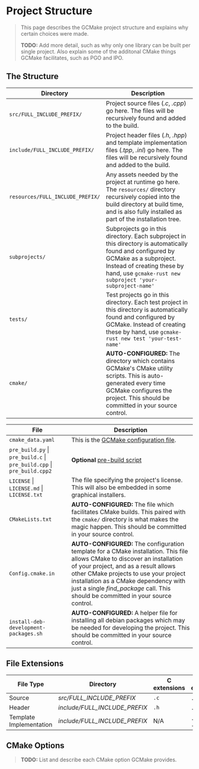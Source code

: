 # Project Structure

> This page describes the GCMake project structure and explains why certain choices were made.
>
> **TODO:** Add more detail, such as why only one library can be built per single project.
> Also explain some of the additonal CMake things GCMake facilitates, such as PGO and IPO.

## The Structure

| Directory | Description |
| --------- | ----------- |
| `src/FULL_INCLUDE_PREFIX/` | Project source files (*.c*, *.cpp*) go here. The files will be recursively found and added to the build. |
| `include/FULL_INCLUDE_PREFIX/` | Project header files (*.h*, *.hpp*) and template implementation files (*.tpp*, *.inl*) go here. The files will be recursively found and added to the build. |
| `resources/FULL_INCLUDE_PREFIX/` | Any assets needed by the project at runtime go here. The `resources/` directory recursively copied into the build directory at build time, and is also fully installed as part of the installation tree. |
| `subprojects/` | Subprojects go in this directory. Each subproject in this directory is automatically found and configured by GCMake as a subproject. Instead of creating these by hand, use `gcmake-rust new subproject 'your-subproject-name'` |
| `tests/` | Test projects go in this directory. Each test project in this directory is automatically found and configured by GCMake. Instead of creating these by hand, use `gcmake-rust new test 'your-test-name'` |
| `cmake/` | **AUTO-CONFIGURED:** The directory which contains GCMake's CMake utility scripts. This is auto-generated every time GCMake configures the project. This should be committed in your source control. |

| File | Description |
| ---- | ----------- |
| `cmake_data.yaml` | This is the [GCMake configuration file](cmake_data_config/cmake_data.md). |
| `pre_build.py` \| `pre_build.c` \| `pre_build.cpp` \| `pre_build.cpp2` | **Optional** [pre-build script](pre_build_scripts.md) |
| `LICENSE` \| `LICENSE.md` \| `LICENSE.txt` | The file specifying the project's license. This will also be embedded in some graphical installers. |
| `CMakeLists.txt` | **AUTO-CONFIGURED:** The file which facilitates CMake builds. This paired with the `cmake/` directory is what makes the magic happen. This should be committed in your source control. |
| `Config.cmake.in` | **AUTO-CONFIGURED:** The configuration template for a CMake installation. This file allows CMake to discover an installation of your project, and as a result allows other CMake projects to use your project installation as a CMake dependency with just a single *find_package* call. This should be committed in your source control. |
| `install-deb-development-packages.sh` | **AUTO-CONFIGURED:** A helper file for installing all debian packages which may be needed for developing the project. This should be committed in your source control. |

## File Extensions

| File Type | Directory | C extensions | C++ extensions |
| --------- | --------- | ------------ | -------------- |
| Source | *src/FULL_INCLUDE_PREFIX* | `.c` | `.cpp`, `.cxx` |
| Header | *include/FULL_INCLUDE_PREFIX* | `.h` | `.hpp`, `.hxx` |
| Template Implementation | *include/FULL_INCLUDE_PREFIX* | N/A | `.tpp`, `.txx`, `.inl` |

## CMake Options

> **TODO:** List and describe each CMake option GCMake provides.
